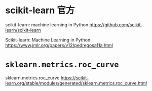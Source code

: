 
# scikit-learn 官方

scikit-learn: machine learning in Python https://github.com/scikit-learn/scikit-learn

Scikit-learn: Machine Learning in Python https://www.jmlr.org/papers/v12/pedregosa11a.html

# `sklearn.metrics.roc_curve`

sklearn.metrics.roc_curve https://scikit-learn.org/stable/modules/generated/sklearn.metrics.roc_curve.html
